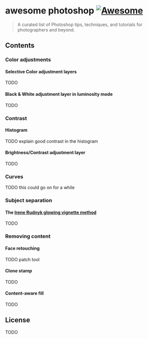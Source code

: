 # awesome photoshop [![Awesome](https://awesome.re/badge.svg)](https://awesome.re)

> A curated list of Photoshop tips, techniques, and tutorials for photographers and beyond.

## Contents

### Color adjustments

#### Selective Color adjustment layers
TODO

#### Black & White adjustment layer in luminosity mode
TODO

### Contrast

#### Histogram
TODO explain good contrast in the histogram

#### Brightness/Contrast adjustment layer
TODO

### Curves
TODO this could go on for a while

### Subject separation

#### The [Irene Rudnyk glowing vignette method](https://www.youtube.com/watch?v=5bN-6QVxcIY)
TODO

### Removing content

#### Face retouching
TODO patch tool

#### Clone stamp
TODO

#### Content-aware fill
TODO

## License

TODO
